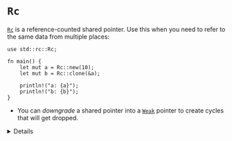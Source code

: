 # `Rc`

[`Rc`][1] is a reference-counted shared pointer. Use this when you need to refer
to the same data from multiple places:

```rust,editable
use std::rc::Rc;

fn main() {
    let mut a = Rc::new(10);
    let mut b = Rc::clone(&a);

    println!("a: {a}");
    println!("b: {b}");
}
```

* You can *downgrade* a shared pointer into a [`Weak`][2] pointer to create cycles
  that will get dropped.

[1]: https://doc.rust-lang.org/std/rc/struct.Rc.html
[2]: https://doc.rust-lang.org/std/rc/struct.Weak.html

<details>

* `Rc`'s count ensures that its contained value is valid for as long as there are references.
* `Rc` in Rust is like `std::shared_ptr` in C++.
* `Rc::clone` is cheap: it creates a pointer to the same allocation and increases the reference count. Does not make a deep clone and can generally be ignored when looking for performance issues in code.
* `make_mut` actually clones the inner value if necessary ("clone-on-write") and returns a mutable reference.
* Use `Rc::strong_count` to check the reference count.
* `Rc::downgrade` gives you a *weakly reference-counted* object to
  create cycles that will be dropped properly (likely in combination with
  `RefCell`, on the next slide).

</details>
